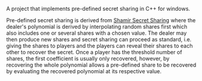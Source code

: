 A project that implements pre-defined secret sharing in C++ for windows.

Pre-defined secret sharing is derived from [Shamir Secret Sharing](https://en.wikipedia.org/wiki/Shamir%27s_secret_sharing) where the dealer's polynomial is derived by interpolating random shares first which also includes one or several shares with a chosen value. The dealer may then produce new shares and secret sharing can proceed as standard, i.e. giving the shares to players and the players can reveal their shares to each other to recover the secret. Once a player has the threshold number of shares, the first coefficient is usually only recovered, however, by recovering the whole polynomial allows a pre-defined share to be recovered by evaluating the recovered polynomial at its respective value.
